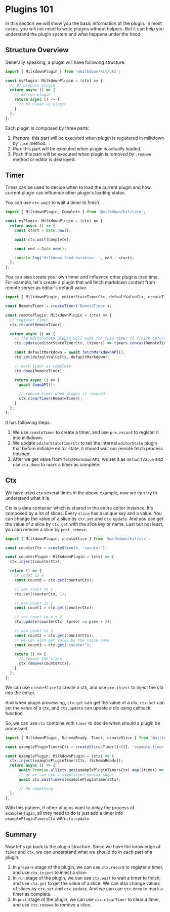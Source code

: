 # Plugins 101

In this section we will show you the basic information of the plugin.
In most cases, you will not need to write plugins without helpers.
But it can help you understand the plugin system and what happens under the hood.

## Structure Overview

Generally speaking, a plugin will have following structure:

```typescript
import { MilkdownPlugin } from '@milkdown/kit/ctx';

const myPlugin: MilkdownPlugin = (ctx) => {
  // #1 prepare plugin
  return async () => {
    // #2 run plugin
    return async () => {
      // #3 clean up plugin
    }
  };
};
```

Each plugin is composed by three parts:

1. _Prepare_: this part will be executed when plugin is registered in milkdown by `.use` method.
2. _Run_: this part will be executed when plugin is actually loaded.
3. _Post_: this part will be executed when plugin is removed by `.remove` method or editor is destroyed.

## Timer

Timer can be used to decide when to load the current plugin and how current plugin can influence other plugin's loading status.

You can use `ctx.wait` to wait a timer to finish.

```typescript
import { MilkdownPlugin, Complete } from '@milkdown/kit/core';

const myPlugin: MilkdownPlugin = (ctx) => {
  return async () => {
    const start = Date.now();

    await ctx.wait(Complete);

    const end = Date.now();

    console.log('Milkdown load duration: ', end - start);
  };
};
```

You can also create your own timer and influence other plugins load time.
For example, let's create a plugin that will fetch markdown content from remote server as editor's default value.

```typescript
import { MilkdownPlugin, editorStateTimerCtx, defaultValueCtx, createTimer } from '@milkdown/kit/core';

const RemoteTimer = createTimer('RemoteTimer');

const remotePlugin: MilkdownPlugin = (ctx) => {
  // register timer
  ctx.record(RemoteTimer);

  return async () => {
    // the editorState plugin will wait for this timer to finish before initialize editor state.
    ctx.update(editorStateTimerCtx, (timers) => timers.concat(RemoteTimer));

    const defaultMarkdown = await fetchMarkdownAPI();
    ctx.set(defaultValueCtx, defaultMarkdown);

    // mark timer as complete
    ctx.done(RemoteTimer);

    return async () => {
      await SomeAPI();

      // remove timer when plugin is removed
      ctx.clearTimer(RemoteTimer);
    }
  };
};
```

It has following steps:

1. We use `createTimer` to create a timer, and use `pre.record` to register it into milkdown.
2. We update `editorStateTimerCtx` to tell the internal `editorState` plugin that before initialize editor state, it should wait our remote fetch process finished.
3. After we get value from `fetchMarkdownAPI`, we set it as `defaultValue` and use `ctx.done` to mark a timer as complete.

## Ctx

We have used `ctx` several times in the above example, now we can try to understand what it is.

Ctx is a data container which is shared in the entire editor instance. It's composed by a lot of slices. Every `slice` has a unique key and a value. You can change the value of a slice by `ctx.set` and `ctx.update`. And you can get the value of a slice by `ctx.get` with the slice key or name. Last but not least, you can remove a slice by `post.remove`.

```typescript
import { MilkdownPlugin, createSlice } from '@milkdown/kit/ctx';

const counterCtx = createSlice(0, 'counter');

const counterPlugin: MilkdownPlugin = (ctx) => {
  ctx.inject(counterCtx);

  return () => {
    // count is 0
    const count0 = ctx.get(counterCtx);

    // set count to 1
    ctx.set(counterCtx, 1);

    // now count is 1
    const count1 = ctx.get(counterCtx);

    // set count to n + 2
    ctx.update(counterCtx, (prev) => prev + 2);

    // now count is 3
    const count2 = ctx.get(counterCtx);
    // we can also get value by the slice name
    const count3 = ctx.get('counter');

    return () => {
      // remove the slice
      ctx.remove(counterCtx);
    }
  };
};
```

We can use `createSlice` to create a ctx, and use `pre.inject` to inject the ctx into the editor.

And when plugin processing, `ctx.get` can get the value of a ctx, `ctx.set` can set the value of a ctx, and `ctx.update` can update a ctx using callback function.

So, we can use `ctx` combine with `timer` to decide when should a plugin be processed.

```typescript
import { MilkdownPlugin, SchemaReady, Timer, createSlice } from '@milkdown/kit/core';

const examplePluginTimersCtx = createSlice<Timer[]>([], 'example-timer');

const examplePlugin: MilkdownPlugin = (ctx) => {
  ctx.inject(examplePluginTimersCtx, [SchemaReady]);
  return async () => {
      await Promise.all(ctx.get(examplePluginTimersCtx).map((timer) => ctx.wait(timer)));
      // or we can use a simplified syntax sugar
      await ctx.waitTimers(examplePluginTimersCtx);

      // do something
  };
};
```

With this pattern, if other plugins want to delay the process of `examplePlugin`, all they need to do is just add a timer into `examplePluginTimersCtx` with `ctx.update`.

## Summary

Now let's go back to the plugin structure. Since we have the knowledge of `timer` and `ctx`, we can understand what we should do in each part of a plugin.

1. In `prepare` stage of the plugin, we can use `ctx.record` to register a timer, and use `ctx.inject` to inject a slice.
2. In `run` stage of the plugin, we can use `ctx.wait` to wait a timer to finish, and use `ctx.get` to get the value of a slice. We can also change values of slices by `ctx.set` and `ctx.update`. And we can use `ctx.done` to mark a timer as complete.
3. In `post` stage of the plugin, we can use `ctx.clearTimer` to clear a timer, and use `ctx.remove` to remove a slice.
